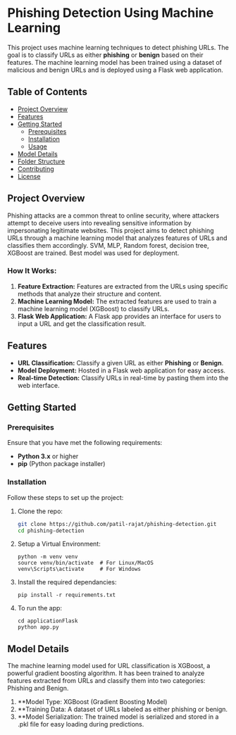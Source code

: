 # Phishing Detection Using Machine Learning

This project uses machine learning techniques to detect phishing URLs. The goal is to classify URLs as either **phishing** or **benign** based on their features. The machine learning model has been trained using a dataset of malicious and benign URLs and is deployed using a Flask web application.

## Table of Contents
- [Project Overview](#project-overview)
- [Features](#features)
- [Getting Started](#getting-started)
  - [Prerequisites](#prerequisites)
  - [Installation](#installation)
  - [Usage](#usage)
- [Model Details](#model-details)
- [Folder Structure](#folder-structure)
- [Contributing](#contributing)
- [License](#license)

## Project Overview

Phishing attacks are a common threat to online security, where attackers attempt to deceive users into revealing sensitive information by impersonating legitimate websites. This project aims to detect phishing URLs through a machine learning model that analyzes features of URLs and classifies them accordingly. SVM, MLP, Random forest, decision tree, XGBoost are trained. Best model was used for deployment. 

### How It Works:
1. **Feature Extraction:** Features are extracted from the URLs using specific methods that analyze their structure and content.
2. **Machine Learning Model:** The extracted features are used to train a machine learning model (XGBoost) to classify URLs.
3. **Flask Web Application:** A Flask app provides an interface for users to input a URL and get the classification result.

## Features
- **URL Classification:** Classify a given URL as either **Phishing** or **Benign**.
- **Model Deployment:** Hosted in a Flask web application for easy access.
- **Real-time Detection:** Classify URLs in real-time by pasting them into the web interface.

## Getting Started

### Prerequisites

Ensure that you have met the following requirements:
- **Python 3.x** or higher
- **pip** (Python package installer)

### Installation

Follow these steps to set up the project:

1. Clone the repo:
   ```bash
   git clone https://github.com/patil-rajat/phishing-detection.git
   cd phishing-detection

2. Setup a Virtual Environment:
   ```
   python -m venv venv
   source venv/bin/activate  # For Linux/MacOS
   venv\Scripts\activate     # For Windows
   
3. Install the required dependancies:
   ```
   pip install -r requirements.txt
   
4. To run the app:
   ```
   cd applicationFlask
   python app.py

## Model Details
The machine learning model used for URL classification is XGBoost, a powerful gradient boosting algorithm. It has been trained to analyze features extracted from URLs and classify them into two categories: Phishing and Benign.
1. **Model Type: XGBoost (Gradient Boosting Model)
2. **Training Data: A dataset of URLs labeled as either phishing or benign.
3. **Model Serialization: The trained model is serialized and stored in a .pkl file for easy loading during predictions.
